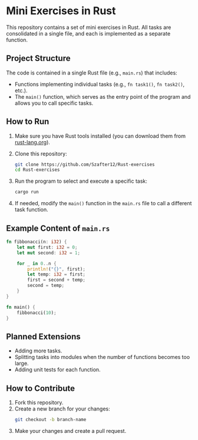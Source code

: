 # Mini Exercises in Rust

This repository contains a set of mini exercises in Rust. All tasks are consolidated in a single file, and each is implemented as a separate function.

## Project Structure

The code is contained in a single Rust file (e.g., `main.rs`) that includes:
- Functions implementing individual tasks (e.g., `fn task1()`, `fn task2()`, etc.).
- The `main()` function, which serves as the entry point of the program and allows you to call specific tasks.

## How to Run

1. Make sure you have Rust tools installed (you can download them from [rust-lang.org](https://www.rust-lang.org/)).

2. Clone this repository:
   ```bash
   git clone https://github.com/Szafter12/Rust-exercises
   cd Rust-exercises
   ```

3. Run the program to select and execute a specific task:
   ```bash
   cargo run
   ```

4. If needed, modify the `main()` function in the `main.rs` file to call a different task function.

## Example Content of `main.rs`

```rust
fn fibbonacci(n: i32) {
    let mut first: i32 = 0;
    let mut second: i32 = 1;

    for _ in 0..n {
        println!("{}", first);
        let temp: i32 = first;
        first = second + temp;
        second = temp;
    }
}

fn main() {
    fibbonacci(10);
}
```

## Planned Extensions

- Adding more tasks.
- Splitting tasks into modules when the number of functions becomes too large.
- Adding unit tests for each function.

## How to Contribute

1. Fork this repository.
2. Create a new branch for your changes:
   ```bash
   git checkout -b branch-name
   ```
3. Make your changes and create a pull request.
